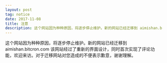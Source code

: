 ```yaml
---
layout: post
tag: notice
date: 2017-11-08
title: 注意
description: 这个网站因为种种原因，将逐步停止维护。新的网站已经迁移到 aimishan.bitcron.com 该网站经过了重新的界面设计，同时首次实现了评论功能，欢迎来访。对于迁移网站对您造成的不便表示歉意，谢谢理解。
---
```


这个网站因为种种原因，将逐步停止维护。新的网站已经迁移到aimishan.bitcron.com 该网站经过了重新的界面设计，同时首次实现了评论功能，欢迎来访。对于迁移网站对您造成的不便表示歉意，谢谢理解。
